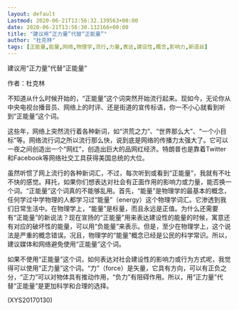 ```yaml
---
layout: default
Lastmod: 2020-06-21T13:56:32.139563+00:00
date: 2020-06-21T13:56:30.132166+00:00
title: "建议用“正力量”代替“正能量”"
author: "杜克林"
tags: [正能量,能量,网络,物理学,流行,力量,表达,建设性,概念,影响力,新语丝]
---
```


建议用“正力量”代替“正能量”

作者：杜克林

不知道从什么时候开始的，“正能量”这个词突然开始流行起来。现如今，无论你从中央电视台播音员、网络上的时评、还是街道的宣传标语，你一不小心就看到听到“正能量”这个词。

这些年，网络上突然流行着各种新词，如“洪荒之力”、“世界那么大”、“一个小目标”等。网络流行词之所以流行那么快，说到底是网络的传播力太强大了。它可以一夜之间创造出一个“网红”，创造出巨大的品网红经济。特朗普也是靠着Twitter和Facebook等网络社交工具获得美国总统的大位。

虽然听惯了网上流行的各种新词汇，不过，每次听到或看到“正能量”，我就有不吐不快的感觉。拜托，如果你们想表达对社会有正面作用的影响力或力量，能否换一个词。“正能量”这个词真的不能够乱用。首先，“能量”是物理学的最基本的概念，任何学过中学物理的人都学习过“能量”（energy）这个物理学词汇。它渗透到我们日常生活中。在物理学上，“能量”是标量，而且永远是正值。为什么还需要有“正能量”的新说法？现在宣扬的“正能量”用来表达建设性的能量的时候，寓意还有对应的破坏性的能量，可以用“负能量”来表示。但是，至少在物理学上，这个说法是严重的概念错误。况且，物理学的“能量”概念已经是公民的科学常识。所以，建议媒体和网络避免使用“正能量”这个词。

如果不使用“正能量”这个词，如何表达对社会建设性的影响力或行为方式呢，我觉得可以使用“正力量”这个词。“力”（force）是矢量，它具有方向，可以有正负之分，“正力”可以对物体具有推动作用，“负力”有阻碍作用。所以，用“正力量”代替“正能量”是更加科学和合理的选择。

(XYS20170130)

